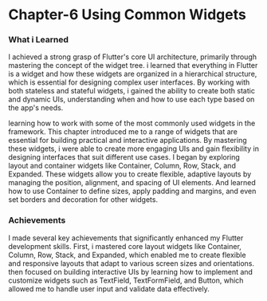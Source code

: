 # Chapter-6 Using Common Widgets

### What i Learned
  I achieved a strong grasp of Flutter's core UI architecture, primarily through mastering the concept of the widget tree. i learned that everything in Flutter is a widget and how these widgets are organized in a hierarchical structure, which is essential for designing complex user interfaces. By working with both stateless and stateful widgets, i gained the ability to create both static and dynamic UIs, understanding when and how to use each type based on the app's needs. 
 
  learning how to work with some of the most commonly used widgets in the framework. This chapter introduced me to a range of widgets that are essential for building practical and interactive applications. By mastering these widgets, i were able to create more engaging UIs and gain flexibility in designing interfaces that suit different use cases. I began by exploring layout and container widgets like Container, Column, Row, Stack, and Expanded. These widgets allow you to create flexible, adaptive layouts by managing the position, alignment, and spacing of UI elements. And learned how to use Container to define sizes, apply padding and margins, and even set borders and decoration for other widgets. 

### Achievements
   I made several key achievements that significantly enhanced my Flutter development skills. First, i mastered core layout widgets like Container, Column, Row, Stack, and Expanded, which enabled me to create flexible and responsive layouts that adapt to various screen sizes and orientations. then focused on building interactive UIs by learning how to implement and customize widgets such as TextField, TextFormField, and Button, which allowed me to handle user input and validate data effectively.
